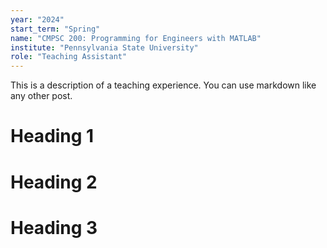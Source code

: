 ```yaml
---
year: "2024"
start_term: "Spring"
name: "CMPSC 200: Programming for Engineers with MATLAB"
institute: "Pennsylvania State University"
role: "Teaching Assistant"
---
```


This is a description of a teaching experience. You can use markdown like any other post.

Heading 1
======

Heading 2
======

Heading 3
======